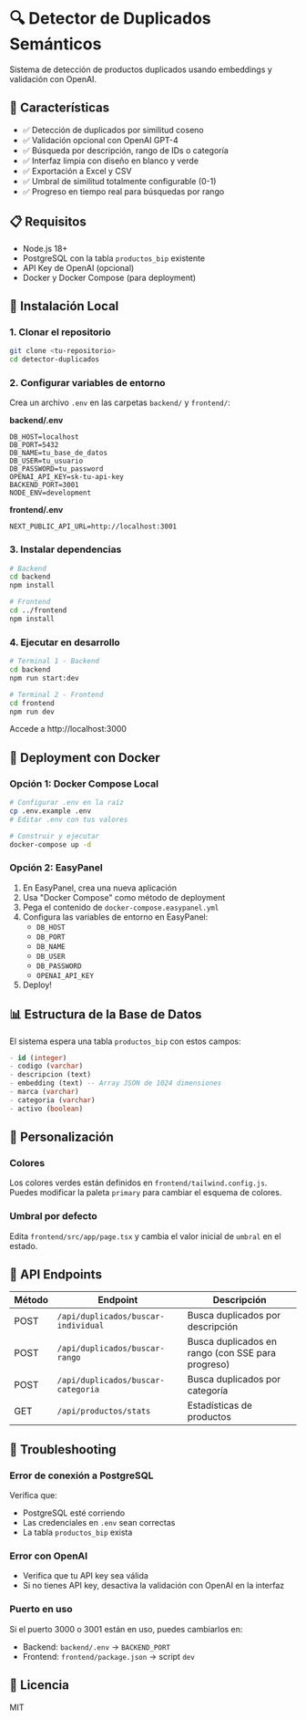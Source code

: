 # 🔍 Detector de Duplicados Semánticos

Sistema de detección de productos duplicados usando embeddings y validación con OpenAI.

## 🎯 Características

- ✅ Detección de duplicados por similitud coseno
- ✅ Validación opcional con OpenAI GPT-4
- ✅ Búsqueda por descripción, rango de IDs o categoría
- ✅ Interfaz limpia con diseño en blanco y verde
- ✅ Exportación a Excel y CSV
- ✅ Umbral de similitud totalmente configurable (0-1)
- ✅ Progreso en tiempo real para búsquedas por rango

## 📋 Requisitos

- Node.js 18+
- PostgreSQL con la tabla `productos_bip` existente
- API Key de OpenAI (opcional)
- Docker y Docker Compose (para deployment)

## 🚀 Instalación Local

### 1. Clonar el repositorio

```bash
git clone <tu-repositorio>
cd detector-duplicados
```

### 2. Configurar variables de entorno

Crea un archivo `.env` en las carpetas `backend/` y `frontend/`:

**backend/.env**
```env
DB_HOST=localhost
DB_PORT=5432
DB_NAME=tu_base_de_datos
DB_USER=tu_usuario
DB_PASSWORD=tu_password
OPENAI_API_KEY=sk-tu-api-key
BACKEND_PORT=3001
NODE_ENV=development
```

**frontend/.env**
```env
NEXT_PUBLIC_API_URL=http://localhost:3001
```

### 3. Instalar dependencias

```bash
# Backend
cd backend
npm install

# Frontend
cd ../frontend
npm install
```

### 4. Ejecutar en desarrollo

```bash
# Terminal 1 - Backend
cd backend
npm run start:dev

# Terminal 2 - Frontend
cd frontend
npm run dev
```

Accede a http://localhost:3000

## 🐳 Deployment con Docker

### Opción 1: Docker Compose Local

```bash
# Configurar .env en la raíz
cp .env.example .env
# Editar .env con tus valores

# Construir y ejecutar
docker-compose up -d
```

### Opción 2: EasyPanel

1. En EasyPanel, crea una nueva aplicación
2. Usa "Docker Compose" como método de deployment
3. Pega el contenido de `docker-compose.easypanel.yml`
4. Configura las variables de entorno en EasyPanel:
   - `DB_HOST`
   - `DB_PORT`
   - `DB_NAME`
   - `DB_USER`
   - `DB_PASSWORD`
   - `OPENAI_API_KEY`
5. Deploy!

## 📊 Estructura de la Base de Datos

El sistema espera una tabla `productos_bip` con estos campos:

```sql
- id (integer)
- codigo (varchar)
- descripcion (text)
- embedding (text) -- Array JSON de 1024 dimensiones
- marca (varchar)
- categoria (varchar)
- activo (boolean)
```

## 🎨 Personalización

### Colores

Los colores verdes están definidos en `frontend/tailwind.config.js`. Puedes modificar la paleta `primary` para cambiar el esquema de colores.

### Umbral por defecto

Edita `frontend/src/app/page.tsx` y cambia el valor inicial de `umbral` en el estado.

## 📝 API Endpoints

| Método | Endpoint | Descripción |
|--------|----------|-------------|
| POST | `/api/duplicados/buscar-individual` | Busca duplicados por descripción |
| POST | `/api/duplicados/buscar-rango` | Busca duplicados en rango (con SSE para progreso) |
| POST | `/api/duplicados/buscar-categoria` | Busca duplicados por categoría |
| GET | `/api/productos/stats` | Estadísticas de productos |

## 🔧 Troubleshooting

### Error de conexión a PostgreSQL

Verifica que:
- PostgreSQL esté corriendo
- Las credenciales en `.env` sean correctas
- La tabla `productos_bip` exista

### Error con OpenAI

- Verifica que tu API key sea válida
- Si no tienes API key, desactiva la validación con OpenAI en la interfaz

### Puerto en uso

Si el puerto 3000 o 3001 están en uso, puedes cambiarlos en:
- Backend: `backend/.env` → `BACKEND_PORT`
- Frontend: `frontend/package.json` → script `dev`

## 📄 Licencia

MIT